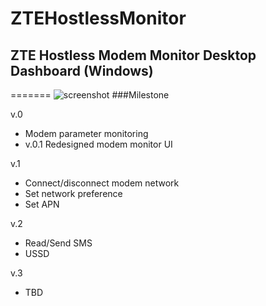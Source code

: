 # ZTEHostlessMonitor
## ZTE Hostless Modem Monitor Desktop Dashboard (Windows)
=======
![screenshot](https://s10.postimg.org/pf5tpro7d/2017_03_06_211915.png)
###Milestone

v.0
* Modem parameter monitoring
* v.0.1 Redesigned modem monitor UI

v.1
* Connect/disconnect modem network
* Set network preference
* Set APN

v.2
* Read/Send SMS
* USSD

v.3
* TBD
